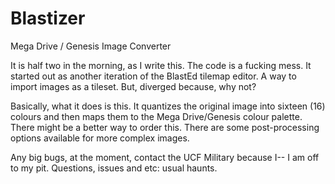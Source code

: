 # Blastizer
Mega Drive / Genesis Image Converter

It is half two in the morning, as I write this. The code is a fucking mess. It started out as another iteration of the BlastEd tilemap editor. A way to import images as a tileset. But, diverged because, why not? 

Basically, what it does is this. It quantizes the original image into sixteen (16) colours and then maps them to the Mega Drive/Genesis colour palette. There might be a better way to order this. There are some post-processing options available for more complex images.

Any big bugs, at the moment, contact the UCF Military because I-- I am off to my pit. Questions, issues and etc: usual haunts.
